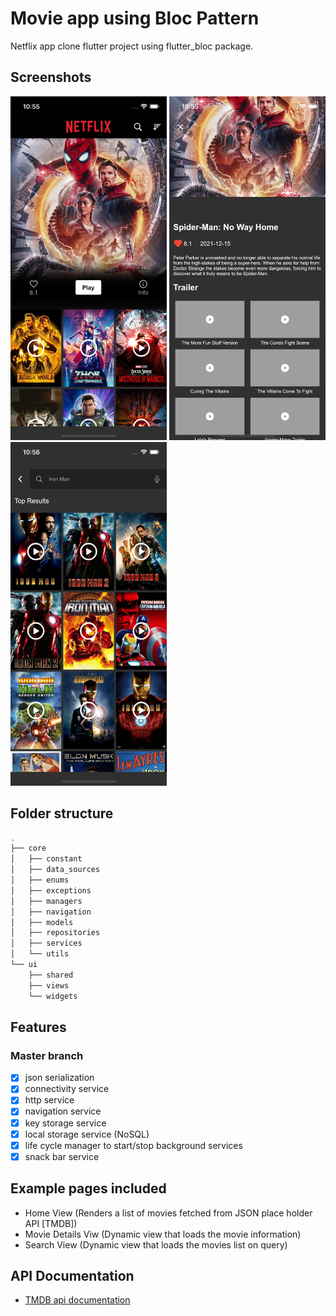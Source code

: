 # Movie app using Bloc Pattern

Netflix app clone flutter project using flutter_bloc package.

## Screenshots

<img alt="Home Screen" height="550" src="assets/home.png" width="250"/>  <img alt="Movie Details Screen" height="550" src="assets/detail.png" width="250"/>  <img alt="Search Screen" height="550" src="assets/search.png" width="250"/>

## Folder structure

```bash
.
├── core
│   ├── constant
│   ├── data_sources
│   ├── enums
│   ├── exceptions
│   ├── managers
│   ├── navigation
│   ├── models
│   ├── repositories
│   ├── services
│   └── utils
└── ui
    ├── shared
    ├── views
    └── widgets
```

## Features

### Master branch

- [x] json serialization
- [x] connectivity service
- [x] http service
- [x] navigation service
- [x] key storage service
- [x] local storage service (NoSQL)
- [x] life cycle manager to start/stop background services
- [x] snack bar service

## Example pages included

- Home View (Renders a list of movies fetched from JSON place holder API [TMDB])
- Movie Details Viw (Dynamic view that loads the movie information)
- Search View (Dynamic view that loads the movies list on query)

## API Documentation

- [TMDB api documentation](https://developers.themoviedb.org/3/getting-started/introduction)
